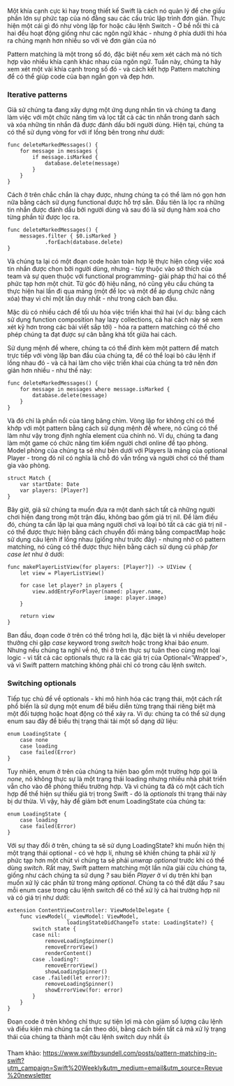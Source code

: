 Một khía cạnh cực kì hay trong thiết kế Swift là cách nó quản lý để che giấu phần lớn sự phức tạp của nó đằng sau các cấu trúc lập trình đơn giản. Thực hiện một cái gì đó như vòng lặp for hoặc câu lệnh Switch - Ở bề nổi thì cả hai đều hoạt động giống như các ngôn ngữ khác - nhưng ở phía dưới thì hóa ra chúng mạnh hơn nhiều so với vẻ đơn giản của nó

Pattern matching là một trong số đó, đặc biệt nếu xem xét cách mà nó tích hợp vào nhiều khía cạnh khác nhau của ngôn ngữ. Tuần này, chúng ta hãy xem xét một vài khía cạnh trong số đó - và cách kết hợp Pattern matching để có thể  giúp code của bạn ngắn gọn và đẹp hơn.

### Iterative patterns
Giả sử chúng ta đang xây dựng một ứng dụng nhắn tin và chúng ta đang làm việc với một chức năng tìm và lọc tất cả các tin nhắn trong danh sách và xóa những tin nhắn đã được đánh dấu bởi người dùng. Hiện tại, chúng ta có thể sử dụng vòng for với if lồng bên trong như dưới:

```
func deleteMarkedMessages() {
    for message in messages {
        if message.isMarked {
            database.delete(message)
        }
    }
}
```

Cách ở trên chắc chắn là chạy được, nhưng chúng ta có thể làm nó gọn hơn nữa bằng cách sử dụng functional được hỗ trợ sẵn. Đầu tiên là lọc ra những tin nhắn được đánh dấu bởi người dùng và sau đó là sử dụng hàm xoá cho từng phần từ được lọc ra.

```
func deleteMarkedMessages() {
    messages.filter { $0.isMarked }
            .forEach(database.delete)
}
```

Và chúng ta lại có một đoạn code hoàn toàn hợp lệ thực hiện công việc xoá tin nhắn được chọn bởi người dùng, nhưng - tùy thuộc vào sở thích của team và sự quen thuộc với functional programming- giải pháp thứ hai có thể phức tạp hơn một chút. Từ góc độ hiệu năng, nó cũng yêu cầu chúng ta thực hiện hai lần đi qua mảng (một để lọc và một để áp dụng chức năng xóa) thay vì chỉ một lần duy nhất - như trong cách ban đầu.

Mặc dù có nhiều cách để tối ưu hóa việc triển khai thứ hai (ví dụ: bằng cách sử dụng function composition hay lazy collections, cả hai cách này sẽ xem xét kỹ hơn trong các bài viết sắp tới) - hóa ra pattern matching có thể cho phép chúng ta đạt được sự cân bằng khá tốt giữa hai cách.

Sử dụng mệnh đề where, chúng ta có thể đính kèm một pattern để match trực tiếp với vòng lặp ban đầu của chúng ta, để có thể loại bỏ câu lệnh if lồng nhau đó - và cả hai làm cho việc triển khai của chúng ta trở nên đơn giản hơn nhiều - như thế này:

```
func deleteMarkedMessages() {
    for message in messages where message.isMarked {
        database.delete(message)
    }
}
```

Và đó chỉ là phần nổi của tảng băng chìm. Vòng lặp for không chỉ có thể khớp với một pattern bằng cách sử dụng mệnh đề where, nó cũng có thể làm như vậy trong định nghĩa element của chính nó.
Ví dụ, chúng ta đang làm một game có chức năng tìm kiếm người chơi online để tạo phòng. Model phòng của chúng ta sẽ như bên dưới với Players là mảng của optional Player - trong đó nil có nghĩa là chỗ đó vẫn trống và người chơi có thể tham gia vào phòng.

```
struct Match {
    var startDate: Date
    var players: [Player?]
}
```

Bây giờ, giả sử chúng ta muốn đưa ra một danh sách tất cả những người chơi hiện đang trong một trận đấu, không bao gồm giá trị nil. Để làm điều đó, chúng ta cần lặp lại qua mảng người chơi và loại bỏ tất cả các giá trị nil - có thể được thực hiện bằng cách chuyển đổi mảng bằng compactMap hoặc sử dụng câu lệnh if lồng nhau (giống như trước đây) - nhưng nhờ có pattern matching, nó cũng có thể được thực hiện bằng cách sử dụng cú pháp *for case let* như ở dưới:

```
func makePlayerListView(for players: [Player?]) -> UIView {
    let view = PlayerListView()

    for case let player? in players {
        view.addEntryForPlayer(named: player.name,
                               image: player.image)
    }

    return view
}
```
    
Ban đầu, đoạn code ở trên có thể trông hơi lạ, đặc biệt là vì nhiều developer thưởng chi gặp *case* keyword trong *switch* hoặc trong khai báo *enum*. Nhưng nếu chúng ta nghĩ về nó, thì ở trên thực sự tuân theo cùng một loại logic - vì tất cả các optionals thực ra là các giá trị của Optional<'Wrapped'>, và vì Swift pattern matching không phải chỉ có trong câu lệnh switch.


### Switching  optionals 

Tiếp tục chủ đề về optionals - khi mô hình hóa các trạng thái, một cách rất phổ biến là sử dụng một enum để biểu diễn từng trạng thái riêng biệt mà một đối tượng hoặc hoạt động có thể xảy ra. Ví dụ: chúng ta có thể sử dụng enum sau đây để biểu thị trạng thái tải một số dạng dữ liệu:
    
```
enum LoadingState {
    case none
    case loading
    case failed(Error)
}
```

Tuy nhiên, enum ở trên của chúng ta hiện bao gồm một trường hợp gọi là *none*, nó không thực sự là một trạng thái loading nhưng nhiều nhà phát triển vẫn cho vào đề phòng thiếu trường hợp. Và vì chúng ta đã có một cách tích hợp để thể hiện sự thiếu giá trị trong Swift - đó là *optionals* thì trạng thái này bị dư thừa. Vì vậy, hãy để giảm bớt enum LoadingState của chúng ta:

```
enum LoadingState {
    case loading
    case failed(Error)
}
```

Với sự thay đổi ở trên, chúng ta sẽ sử dụng LoadingState? khi muốn hiện thị một trạng thái optional - có vẻ hợp lí, nhưng sẽ khiến chúng ta phải xử lý phức tạp hơn một chút vì chúng ta sẽ phải *unwrap optional* trước khi có thể dùng *switch*.
Rất may, Swift pattern matching một lần nữa giải cứu chúng ta, giống như cách chúng ta sử dụng *?* sau biến *Player* ở ví dụ trên khi bạn muốn xử lý các phần từ trong mảng *optional*.  Chúng ta có thể đặt dấu *?* sau mỗi enum case trong câu lệnh switch để có thể xử lý cả hai trường hợp nil và có giá trị như dưới: 

```
extension ContentViewController: ViewModelDelegate {
    func viewModel(_ viewModel: ViewModel,
                   loadingStateDidChangeTo state: LoadingState?) {
        switch state {
        case nil:
            removeLoadingSpinner()
            removeErrorView()
            renderContent()
        case .loading?:
            removeErrorView()
            showLoadingSpinner()
        case .failed(let error)?:
            removeLoadingSpinner()
            showErrorView(for: error)
        }
    }
}
```

Đoạn code ở trên không chỉ thực sự tiện lợi mà còn giảm số lượng câu lệnh và điều kiện mà chúng ta cần theo dõi, bằng cách biến tất cả mã xử lý trạng thái của chúng ta thành một câu lệnh switch duy nhất 👍

Tham khảo: https://www.swiftbysundell.com/posts/pattern-matching-in-swift?utm_campaign=Swift%20Weekly&utm_medium=email&utm_source=Revue%20newsletter